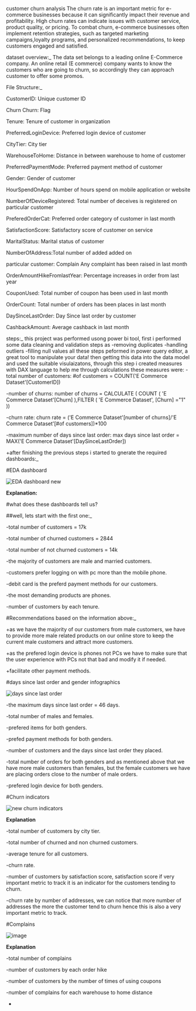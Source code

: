 customer churn analysis 
The churn rate is an important metric for e-commerce businesses because it can significantly impact their revenue and profitability. High churn rates can indicate issues 
with customer service, product quality, or pricing. To combat churn, e-commerce businesses often implement retention strategies, such as targeted marketing campaigns,loyalty programs, and personalized recommendations, to keep customers engaged and satisfied.

dataset overview:_
The data set belongs to a leading online E-Commerce company. An online retail (E commerce) company 
wants to know the customers who are going to churn, so accordingly they can approach customer to 
offer some promos.

File Structure:_

CustomerID: Unique customer ID

Churn Churn: Flag

Tenure: Tenure of customer in organization

PreferredLoginDevice: Preferred login device of customer

CityTier: City tier

WarehouseToHome: Distance in between warehouse to home of customer

PreferredPaymentMode: Preferred payment method of customer

Gender: Gender of customer

HourSpendOnApp: Number of hours spend on mobile application or website

NumberOfDeviceRegistered: Total number of deceives is registered on particular customer

PreferedOrderCat: Preferred order category of customer in last month

SatisfactionScore: Satisfactory score of customer on service

MaritalStatus: Marital status of customer

NumberOfAddress:Total number of added added on 

particular customer: Complain Any complaint has been raised in last month

OrderAmountHikeFromlastYear: Percentage increases in order from last year

CouponUsed: Total number of coupon has been used in last month

OrderCount: Total number of orders has been places in last month

DaySinceLastOrder: Day Since last order by customer

CashbackAmount: Average cashback in last month


steps:_
this project was performed usong power bi tool, first i performed some data cleaning and validation steps as 
  -removing duplicates 
  -handling outliers
  -filling null values 
  all these steps peformed in power query editor, a great tool to manipulate your data!
then getting this data into the data model and used the suitable visulaizatons, through this step i created measures with DAX language to help me through calculations 
these measures were:
-total number of customers:
#of customers = COUNT('E Commerce Dataset'[CustomerID])

-number of churns:
 number of churns = CALCULATE ( COUNT ( 'E Commerce Dataset'[Churn] ),FILTER ( 'E Commerce Dataset', [Churn] ="1" ))

-churn rate:
churn rate = ('E Commerce Dataset'[number of churns]/'E Commerce Dataset'[#of customers])*100

-maximum number of days since last order:
max days since last order = MAX('E Commerce Dataset'[DaySinceLastOrder])




+after finishing the previous steps i started to gnerate the required dashboards:_



#EDA dashboard


![EDA dashboard new](https://user-images.githubusercontent.com/92961262/230744992-58412ecb-4670-4056-bcfd-64f02ddb858d.PNG)


**Explanation:**


#what does these dashboards tell us?

 
 ##well, lets start with the first one:_
 
 
 -total number of customers = 17k
 
 
 -total number of churned customers = 2844
 
 
 -total number of not churned customers = 14k
 
 
 -the majority of customers are male and married customers.
 
 
 -customers prefer logging on with pc more than the mobile phone.
 
 
 -debit card is the preferd payment methods for our customers.
 
 
 -the most demanding products are phones.
 
 
 -number of customers by each tenure.
 
 #Recommendations based on the information above:_
 
 
 +as we have the majority of our customers from male customers, we have to provide more male related products on our online store to keep the current male customers and attract more customers.
 
 
 +as the prefered login device is phones not PCs we have to make sure that the user experience with PCs not that bad and modify it if needed.
 
 
 +facilitate other payment methods.
 

 
 #days since last order and gender infographics
 
 
![days since last order](https://user-images.githubusercontent.com/92961262/230742970-04e1cb5c-a331-4500-a778-66d70a6f0c62.PNG)
 
 
 -the maximum days since last order = 46 days.
 
 
 -total number of males and females.
 
 
 -prefered items for both genders.
 
 
 -prefed payment methods for both genders.
 
 
 -number of customers and the days since last order they placed.
 
 
 -total number of orders for both genders and as mentioned above that we have more male customers than females, but the female customers we have are placing orders close to the number of male orders.
 
 
 -prefered login device for both genders.
 
 
 
 
#Churn indicators


![new churn indicators](https://user-images.githubusercontent.com/92961262/230743981-af8443ea-c347-49f8-a3cd-6b6257c3772d.PNG)

**Explanation**
 
 -total number of customers by city tier.
 
 
 -total number of churned and non churned customers.
 
 
 -average tenure for all customers.
 
 
 -churn rate.
 
 
 -number of customers by satisfaction score, satisfaction score if very important metric to track it is an indicator for the customers tending to churn.
 
 
 -churn rate by number of addresses, we can notice that more number of addresses the more the customer tend to churn hence this is also a very important metric to track.
 
 
 
 
 #Complains 
 
 
![image](https://user-images.githubusercontent.com/92961262/230743062-cc5bc831-6929-404c-bf4a-f31598dd3bdf.png)
 
 
 **Explanation**
 
 -total number of complains
 
 
 -number of customers by each order hike
 
 
 -number of customers by the number of times of using coupons
 
 
 -number of complains for each warehouse to home distance
 
 
 
 
 
 
 


 
 
 
 
 
 
 
 -
 
 
 
 
 
 
 



  
